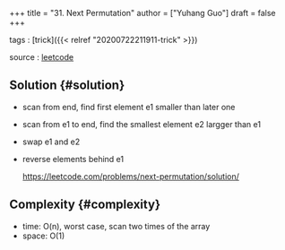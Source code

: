 +++
title = "31. Next Permutation"
author = ["Yuhang Guo"]
draft = false
+++

tags
: [trick]({{< relref "20200722211911-trick" >}})

source
: [leetcode](https://leetcode.com/problems/next-permutation/)


## Solution {#solution}

-   scan from end, find first element e1 smaller than later one
-   scan from e1 to end, find the smallest element e2 largger than e1
-   swap e1 and e2
-   reverse elements behind e1

    <https://leetcode.com/problems/next-permutation/solution/>


## Complexity {#complexity}

-   time: O(n), worst case, scan two times of the array
-   space: O(1)
